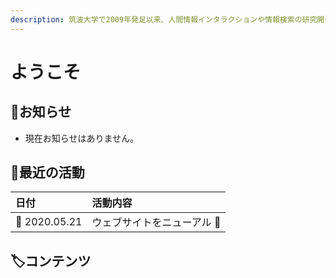 ```yaml
---
description: 筑波大学で2009年発足以来、人間情報インタラクションや情報検索の研究開発をしています。
---
```


# ようこそ

## 📢お知らせ

* 現在お知らせはありません。

## 🐾最近の活動

| 日付 | 活動内容 |
| :--- | :--- |
| 📆 2020.05.21 | ウェブサイトをニューアル 🎊  |

## 🏷コンテンツ

